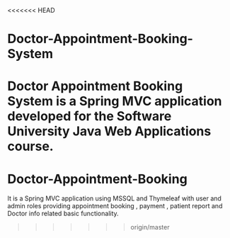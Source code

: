 <<<<<<< HEAD
# Doctor-Appointment-Booking-System

Doctor Appointment Booking System is a Spring MVC application developed for the Software University Java Web Applications course.
=======
# Doctor-Appointment-Booking
It is a Spring MVC application using MSSQL and Thymeleaf with user and admin roles providing appointment booking , payment , patient report and Doctor info related basic functionality.
>>>>>>> origin/master
